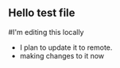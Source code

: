 ## Hello test file
#I'm editing this locally
* I plan to update it to remote.
* making changes to it now
